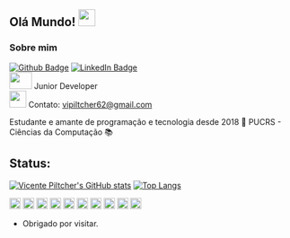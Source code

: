 ## Olá Mundo! <img src=https://github.com/TheDudeThatCode/TheDudeThatCode/blob/master/Assets/Earth.gif width="30">
 
### Sobre mim 
[![Github Badge](https://img.shields.io/badge/-Github-000?style=flat-square&logo=Github&logoColor=white&link=https://github.com/vicente-piltcher)](https://github.com/vicente-piltcher)
[![LinkedIn Badge](https://img.shields.io/badge/-LinkedIn-blue?style=flat-square&logo=linkedin&logoColor=white&link=https://www.linkedin.com/in/vicente-piltcher-1235b120b/)](https://www.linkedin.com/in/vicente-piltcher-1235b120b/)
<br/><img src=https://github.com/TheDudeThatCode/TheDudeThatCode/blob/master/Assets/Developer.gif width="40" height="30"> Junior Developer<br/>
<img src=https://github.com/TheDudeThatCode/TheDudeThatCode/blob/master/Assets/Gmail.svg widht="30" height="30"> Contato: vipiltcher62@gmail.com
 
Estudante e amante de programação e tecnologia desde 2018 👾
PUCRS - Ciências da Computação 📚


## Status:
[![Vicente Piltcher's GitHub stats](https://github-readme-stats.vercel.app/api?username=vicente-piltcher)](https://github.com/vicente-piltcher/github-readme-stats)
[![Top Langs](https://github-readme-stats.vercel.app/api/top-langs/?username=vicente-piltcher&layout=compact)](https://github.com/vicente-piltcher/github-readme-stats)


<code><img height="20" src="https://img.shields.io/badge/JavaScript-323330?style=for-the-badge&logo=javascript&logoColor=F7DF1E"></code>
<code><img height="20" src="https://img.shields.io/badge/-Nodejs-339933?style=flat-square&logo=Node.js&logoColor=white"></code>
<code><img height="20" src="https://img.shields.io/badge/MySQL-00000F?style=for-the-badge&logo=mysql&logoColor=white"></code>
<code><img height="20" src="http://img.shields.io/badge/-PHP-111?style=flat-square&logo=PHP"></code>
<code><img height="20" src="https://img.shields.io/badge/Git-F05032?style=for-the-badge&logo=git&logoColor=white"></code>
<code><img height="20" src="https://img.shields.io/badge/-VSCode-007ACC?style=flat-square&logo=visual-studio-code&logoColor=white"></code>
<code><img height="20" src="https://img.shields.io/badge/HTML-239120?style=for-the-badge&logo=html5&logoColor=white"></code>
<code><img height="20" src="https://img.shields.io/badge/CSS-239120?&style=for-the-badge&logo=css3&logoColor=white"></code>
<code><img height="20" src="http://img.shields.io/badge/-Flutter-blue?style=flat-red&logo=flutter"></code>
<code><img height="20" src="http://img.shields.io/badge/-Dart-0066ff?style=flat-square&logo=Dart"></code>

- Obrigado por visitar. 
